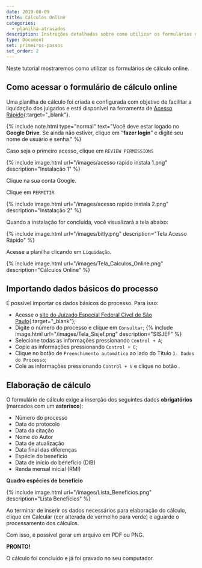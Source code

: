 ```yaml
---
date: 2019-08-09
title: Cálculos Online
categories:
  - planilha-atrasados
description: Instruções detalhadas sobre como utilizar os formulários de cálculo online.
type: Document
set: primeiros-passos
set_order: 2
---
```

Neste tutorial mostraremos como utilizar os formulários de cálculo online.


## Como acessar o formulário de cálculo online

Uma planilha de cálculo foi criada e configurada com objetivo de facilitar a liquidação dos julgados e está disponível na ferramenta de [Acesso Rápido](http://bit.ly/contadoria){:target="_blank"}.

{% include note.html type="normal" text="Você deve estar logado no <b>Google Drive</b>. Se ainda não estiver, clique em “<b>fazer login</b>” e digite seu nome de usuário e senha." %}

Caso seja o primeiro acesso, clique em `REVIEW PERMISSIONS`

{% include image.html url="/images/acesso rapido instala 1.png" description="Instalação 1" %}

Clique na sua conta Google.

Clique em `PERMITIR`

{% include image.html url="/images/acesso rapido instala 2.png" description="Instalação 2" %}

Quando a instalação for concluída, você visualizará a tela abaixo: 

{% include image.html url="/images/bitly.png" description="Tela Acesso Rápido" %}

Acesse a planilha clicando em `Liquidação`.

{% include image.html url="/images/Tela_Calculos_Online.png" description="Cálculos Online" %}



## Importando dados básicos do processo

É possível importar os dados básicos do processo. Para isso:

+ Acesse o [site do Juizado Especial Federal Cìvel de São Paulo](http://jef.trf3.jus.br/){:target="_blank"};
+ Digite o número do processo e clique em `Consultar`;
{% include image.html url="/images/Tela_Sisjef.png" description="SISJEF" %}
+ Selecione todas as informações pressionando `Control + A`;
+ Copie as informações pressionando `Control + C`;
+ Clique no botão de `Preenchimento automático` ao lado do Título `1. Dados do Processo`;
+ Cole as informações pressionando `Control + V` e clique no botão .



## Elaboração de cálculo

O formulário de cálculo exige a inserção dos seguintes dados **obrigatórios** (marcados com um **asterisco**):
+ Número do processo
+ Data do protocolo
+ Data da citação
+ Nome do Autor
+ Data de atualização 
+ Data final das diferenças
+ Espécie do benefício
+ Data de início do benefício (DIB)
+ Renda mensal inicial (RMI)

**Quadro espécies de benefício**

{% include image.html url="/images/Lista_Beneficios.png" description="Lista Benefícios" %}

Ao terminar de inserir os dados necessários para elaboração do cálculo, clique em Calcular (cor alterada de vermelho para verde) e aguarde o processamento dos cálculos.

Com isso, é possível gerar um arquivo em PDF ou PNG.

**PRONTO!**

O cálculo foi concluído e já foi gravado no seu computador.
